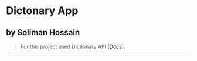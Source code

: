 # Dictonary App

## by Soliman Hossain

> For this project used Dictionary API ([Docs](https://dictionaryapi.dev)).

---
